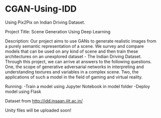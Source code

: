 # CGAN-Using-IDD
Using Pix2Pix on Indian Driving Dataset.

Project Title: Scene Generation Using Deep Learning

Description:
Our project aims to use GANs to generate realistic images from a purely semantic representation of a scene. We
survey and compare models that can be used on any kind of scene and then train these architectures on an unexplored
dataset - The Indian Driving Dataset. Through this project, we can arrive at answers to the following questions.
One, the scope of generative adversarial networks in interpreting and understanding textures and variables in a
complex scene. Two, the applications of such a model in the field of gaming and virtual reality.

Running:
-Train a model using Jupyter Notebook in model folder
-Deploy model using Flask

Dataset from http://idd.insaan.iiit.ac.in/

Unity files will be uploaded soon!
